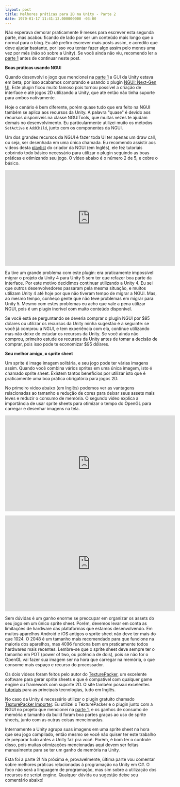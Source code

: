 ```yaml
---
layout: post
title: Melhores práticas para 2D na Unity - Parte 2
date: 1970-01-17 11:41:13.000000000 -03:00
---
```

Não esperava demorar praticamente 9 meses para escrever esta segunda parte, mas acabou ficando de lado por ser um conteúdo mais longo que o normal para o blog. Eu até prefiro escrever mais posts assim, e acredito que deve ajudar bastante, por isso vou tentar fazer algo assim pelo menos uma vez por mês (não só sobre a Unity). Se você ainda não viu, recomendo ler a [parte 1](http://gamedeveloper.com.br/melhores-praticas-2d-unity-parte-1/) antes de continuar neste post.

**Boas práticas usando NGUI**

Quando desenvolvi o jogo que mencionei na [parte 1](http://gamedeveloper.com.br/melhores-praticas-2d-unity-parte-1/) a GUI da Unity estava em beta, por isso acabamos comprando e usando o plugin [NGUI: Next-Gen UI](https://www.assetstore.unity3d.com/en/#!/content/2413). Este plugin ficou muito famoso pois tornou possível a criação de interface e até jogos 2D utilizando a Unity, que até então não tinha suporte para ambos nativamente.

Hoje o cenário é bem diferente, porém quase tudo que era feito na NGUI também se aplica aos recursos da Unity. A palavra "quase" é devido aos recursos disponíveis na classe NGUITools, que muitas vezes te ajudam demais no desenvolvimento. Eu particularmente utilizei muito os métodos `SetActive` e `AddChild`, junto com os componentes da NGUI.

Um dos grandes recursos da NGUI é fazer toda UI ter apenas um draw call, ou seja, ser desenhada em uma única chamada. Eu recomendo assistir aos videos desta [playlist](https://www.youtube.com/playlist?list=PLI_jd5nXafTbBrubTmgbodCtWY6BhVxtP) do criador da NGUI (em Inglês), ele fez tutoriais cobrindo todo básico necessário para utilizar o plugin seguindo as boas práticas e otimizando seu jogo. O vídeo abaixo é o número 2 de 5, e cobre o básico.

<span class="embed-youtube" style="text-align:center; display: block;"><iframe width="560" height="315" src="https://www.youtube.com/embed/aWZaq1eLqyE" frameborder="0" allowfullscreen></iframe></span>

Eu tive um grande problema com este plugin: era praticamente impossível migrar o projeto da Unity 4 para Unity 5 sem ter que refazer boa parte da interface. Por este motivo decidimos continuar utilizando a Unity 4. Eu sei que outros desenvolvedores passaram pela mesma situação, e muitos utilizam Unity 4 até hoje por que não tiveram tempo de migrar a NGUI. Mas, ao mesmo tempo, conheço gente que não teve problemas em migrar para Unity 5. Mesmo com estes problemas eu acho que vale a pena utilizar NGUI, pois é um plugin incrível com muito conteúdo disponível. 

Se você está se perguntando se deveria comprar o plugin NGUI por $95 dólares ou utilizar os recursos da Unity minha sugestão é a seguinte: se você já comprou a NGUI, e tem experiência com ela, continue utilizando mas não deixe de estudar os recursos da Unity. Se você ainda não comprou, primeiro estude os recursos da Unity antes de tomar a decisão de comprar, pois isso pode te economizar $95 dólares. 

**Seu melhor amigo, o sprite sheet**

Um sprite é image imagem solitária, e seu jogo pode ter várias imagens assim. Quando você combina vários sprites em uma única imagem, isto é chamado sprite sheet. Existem tantos benefícios por utilizar isto que é praticamente uma boa prática obrigatória para jogos 2D. 

No primeiro video abaixo (em Inglês) podemos ver as vantagens relacionadas ao tamanho e redução de cores para deixar seus assets mais leves e reduzir o consumo de memória. O segundo video explica a importância de usar sprite sheets para otimizar o tempo do OpenGL para carregar e desenhar imagens na tela. 

<span class="embed-youtube" style="text-align:center; display: block;"><iframe width="560" height="315" src="https://www.youtube.com/embed/crrFUYabm6E" frameborder="0" allowfullscreen></iframe></span>

<span class="embed-youtube" style="text-align:center; display: block;"><iframe width="560" height="315" src="https://www.youtube.com/embed/_KyUqyS5MLA" frameborder="0" allowfullscreen></iframe></span>

Sem dúvidas é um ganho enorme se preocupar em organizar os assets do seu jogo em um único sprite sheet. Porém, devemos levar em conta as limitações de hardware das plataformas que estamos desenvolvendo. Em muitos aparelhos Android e iOS antigos o sprite sheet não deve ter mais do que 1024. O 2048 é um tamanho mais recomendado para que funcione na maioria dos aparelhos, mas 4096 funciona bem em praticamente todos hardwares mais recentes. Lembre-se que o sprite sheet deve sempre ter o tamanho em POT (power of two, ou potência de dois), pois se não for o OpenGL vai fazer sua imagem ser na hora que carregar na memória, o que consome mais espaço e recurso do processador.

Os dois videos foram feitos pelo autor do [TexturePacker](https://www.codeandweb.com/texturepacker), um excelente software para gerar sprite sheets e que é compatível com qualquer game engine ou framework com suporte 2D. O site também possui excelentes [tutoriais](https://www.codeandweb.com/texturepacker/tutorials) para as principais tecnologias, tudo em Inglês.

No caso da Unity é necessário utilizar o plugin gratuito chamado [TexturePacker Importer](https://www.assetstore.unity3d.com/en/#!/content/16641). Eu utilizei o TexturePacker e o plugin junto com a NGUI no projeto que mencionei na [parte 1](http://gamedeveloper.com.br/melhores-praticas-2d-unity-parte-1/), e os ganhos de consumo de memória e tamanho da build foram boa partes graças ao uso de sprite sheets, junto com as outras coisas mencionadas.

Internamente a Unity agrupa suas imagens em uma sprite sheet na hora que seu jogo compilado, então mesmo se você não quiser ter este trabalho de preparar tudo antes a Unity faz pra você. Porém, é bom ter o controle disso, pois muitas otimizações mencionadas aqui devem ser feitas manualmente para se ter um ganho de memória na Unity.

Esta foi a parte 2! Na próxima e, provavelmente, última parte vou comentar sobre melhores práticas relacionadas à programação na Unity em C#. O foco não será a linguagem de programação, mas sim sobre a utilização dos recursos de script engine. Qualquer dúvida ou sugestão deixe seu comentário abaixo!
